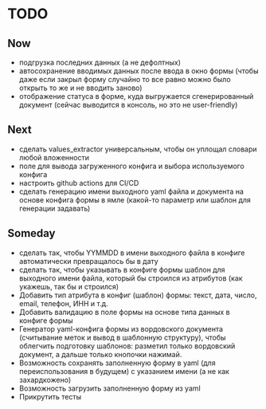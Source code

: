 # TODO

## Now

- подгрузка последних данных (а не дефолтных)
- автосохранение вводимых данных после ввода в окно формы (чтобы даже если закрыл форму случайно то все равно можно было открыть то же и не вводить заново)
- отображение статуса в форме, куда выгружается сгенерированный документ (сейчас выводится в консоль, но это не user-friendly)

## Next

- сделать values_extractor универсальным, чтобы он уплощал словари любой вложенности
- поле для вывода загруженного конфига и выбора используемого конфига
- настроить github actions для CI/CD
- сделать генерацию имени выходного yaml файла и документа на основе конфига формы в ямле (какой-то параметр или шаблон для генерации задавать)

## Someday

- сделать так, чтобы YYMMDD в имени выходного файла в конфиге автоматически превращалось бы в дату
- сделать так, чтобы указывать в конфиге формы шаблон для выходного имени файла, который бы строился из атрибутов (как укажешь, так бы и строился)
- Добавить тип атрибута в конфиг (шаблон) формы: текст, дата, число, email, телефон, ИНН и т.д.
- Добавить валидацию в поле формы на основе типа данных в конфиге формы
- Генератор yaml-конфига формы из вордовского документа (считывание меток и вывод в шаблонную структуру), чтобы облегчить подготовку шаблонов: разметил только вордовский документ, а дальше только кнопочки нажимай.
- Возможность сохранять заполненную форму в yaml (для переиспользования в будущем) c указанием имени (а не как захардкожено)
- Возможность загрузить заполненную форму из yaml
- Прикрутить тесты

